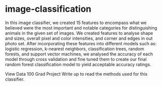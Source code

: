# image-classification
 In this image classifier, we created 15 features to encompass what we believed were the most important and notable categories for distinguishing animals in the given set of images. We created features to analyse shape and sizes, overall pixel and color intensities, and corner and edges in out photo set. After incorporating these features into different models such as: logistic regression, k-nearest neighbors, classification trees, random forests, and support vector machines, we analysed the accuracy of each model through cross validation and fine tuned them to create our final random forest classification model to yield acceptable accuracy ratings.

View Data 100 Grad Project Write up to read the methods used for this classifier.
